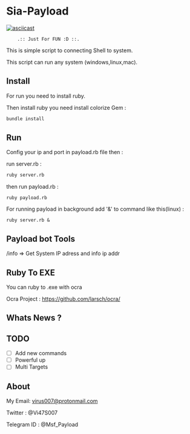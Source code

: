 # Sia-Payload
[![asciicast](https://asciinema.org/a/5w8ml9x8keu8ladp2tz5os598.png)](https://asciinema.org/a/5h763v4bdeotz5jyx4uhryvv4)

		.:: Just For FUN :D ::.

This is simple script to connecting Shell to system.

This script can run any system (windows,linux,mac).

## Install
For run you need to install ruby.

Then install ruby you need install colorize Gem :
```bash
bundle install
```

## Run

Config your ip and port in payload.rb file then :

run server.rb :
```bash
ruby server.rb
```

then run payload.rb :
```
ruby payload.rb
```

For running payload in background add '&' to command like this(linux) :

```
ruby server.rb &
```

## Payload bot Tools

/info	       =>    Get System IP adress and info ip addr

## Ruby To EXE

You can ruby to .exe with ocra

Ocra Project : https://github.com/larsch/ocra/

## Whats News ?

## TODO

- [ ] Add new commands
- [ ] Powerful up
- [ ] Multi Targets

## About

My Email: virus007@protonmail.com

Twitter : @Vi47S007

Telegram ID : @Msf_Payload
